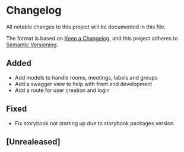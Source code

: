 # Changelog

All notable changes to this project will be documented in this file.

The format is based on [Keep a Changelog](https://keepachangelog.com/en/1.0.0/),
and this project adheres to [Semantic
Versioning](https://semver.org/spec/v2.0.0.html).

## Added

- Add models to handle rooms, meetings, labels and groups
- Add a swagger view to help with front end development
- Add a route for user creation and login

## Fixed

- Fix storybook not starting up due to storybook packages version

## [Unrealeased]
